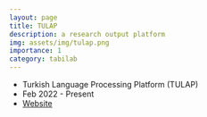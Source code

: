```yaml
---
layout: page
title: TULAP
description: a research output platform
img: assets/img/tulap.png
importance: 1
category: tabilab
---
```


- Turkish Language Processing Platform (TULAP)
- Feb 2022 - Present
- [Website](https://tulap.cmpe.boun.edu.tr)
